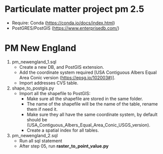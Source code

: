 # Particulate matter project pm 2.5
  - Require: Conda (https://conda.io/docs/index.html)
  - PostGRES/PostGIS (https://www.enterprisedb.com/)

# PM New England
1. pm_newengland_1.sql
	- Create a new DB, and PostGIS extension.
	- Add the coordinate system required [USA Contiguous Albers Equal Area Conic version (https://epsg.io/102003#)].
	- Import addresses CVS table.
2. shape_to_postgis.py
	- Import all the shapefile to PostGIS:
		- Make sure all the shapefile are stored in the same folder.
		- The name of the shapefile will be the name of the table, rename them if need it.
		- Make sure they all have the same coordinate system, by default should be (USA_Contiguous_Albers_Equal_Area_Conic_USGS_version).
		- Create a spatial index for all tables.
3. pm_newengland_2.sql  
	- Run all sql statement
	- After step 05, run **raster_to_point_value.py**




